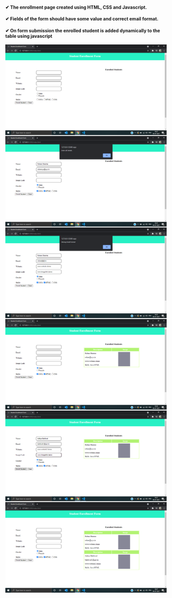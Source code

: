 <h4>✔ The enrollment page  created using  HTML, CSS and Javascript.</h4>
<h4>✔ Fields of the form should have some value and correct email format.</h4>
<h4>✔ On form submission the enrolled student is added dynamically to the table using javascript</h4>

<img src="images/img1.png">

<img src="images/img2.png">

<img src="images/img3.png">

<img src="images/img4.png">

<img src="images/img5.png">

<img src="images/img6.png">
